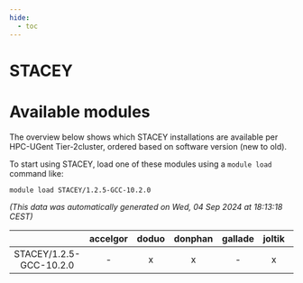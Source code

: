 ```yaml
---
hide:
  - toc
---
```


STACEY
======

# Available modules


The overview below shows which STACEY installations are available per HPC-UGent Tier-2cluster, ordered based on software version (new to old).

To start using STACEY, load one of these modules using a `module load` command like:

```shell
module load STACEY/1.2.5-GCC-10.2.0
```

*(This data was automatically generated on Wed, 04 Sep 2024 at 18:13:18 CEST)*  

| |accelgor|doduo|donphan|gallade|joltik|shinx|skitty|
| :---: | :---: | :---: | :---: | :---: | :---: | :---: | :---: |
|STACEY/1.2.5-GCC-10.2.0|-|x|x|-|x|-|-|
